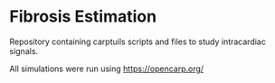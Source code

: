 # Fibrosis Estimation
Repository containing carptuils scripts and files to study intracardiac signals.

All simulations were run using https://opencarp.org/
